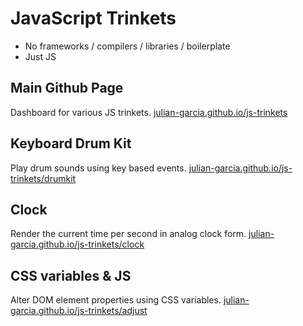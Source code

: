 # JavaScript Trinkets
- No frameworks / compilers / libraries / boilerplate
- Just JS

## Main Github Page
Dashboard for various JS trinkets.
[julian-garcia.github.io/js-trinkets](https://julian-garcia.github.io/js-trinkets/index.html)

## Keyboard Drum Kit
Play drum sounds using key based events.
[julian-garcia.github.io/js-trinkets/drumkit](https://julian-garcia.github.io/js-trinkets/drumkit)

## Clock
Render the current time per second in analog clock form.
[julian-garcia.github.io/js-trinkets/clock](https://julian-garcia.github.io/js-trinkets/clock)

## CSS variables & JS
Alter DOM element properties using CSS variables.
[julian-garcia.github.io/js-trinkets/adjust](https://julian-garcia.github.io/js-trinkets/adjust)